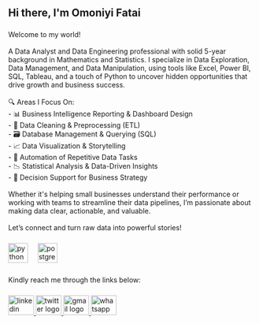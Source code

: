 <h2 align="left">Hi there, I'm Omoniyi Fatai</h2>

###

<p align="left">Welcome to my world!<br><br>A Data Analyst and Data Engineering professional with solid 5-year background in Mathematics and Statistics. I specialize in Data Exploration, Data Management, and Data Manipulation, using tools like Excel, Power BI, SQL, Tableau, and a touch of Python to uncover hidden opportunities that drive growth and business success.<br><br>🔍 Areas I Focus On:<br>- 📊 Business Intelligence Reporting & Dashboard Design  <br>- 🧹 Data Cleaning & Preprocessing (ETL)  <br>- 🗃️ Database Management & Querying (SQL)  <br>- 📈 Data Visualization & Storytelling  <br>- 🤖 Automation of Repetitive Data Tasks  <br>- 📉 Statistical Analysis & Data-Driven Insights  <br>- 💼 Decision Support for Business Strategy  <br><br>Whether it's helping small businesses understand their performance or working with teams to streamline their data pipelines, I’m passionate about making data clear, actionable, and valuable.<br><br>Let’s connect and turn raw data into powerful stories!</p>

###

<div align="left">
  <img src="https://cdn.jsdelivr.net/gh/devicons/devicon/icons/python/python-original.svg" height="40" alt="python logo"  />
  <img width="12" />
  <img src="https://cdn.jsdelivr.net/gh/devicons/devicon/icons/postgresql/postgresql-original.svg" height="40" alt="postgresql logo"  />
</div>

###

<p align="left">Kindly reach me through the links below:</p>

###

<div align="left">
  <a href="https://www.linkedin.com/in/omoniyi-14?utm_source=share&utm_campaign=share_via&utm_content=profile&utm_medium=android_app" target="_blank">
    <img src="https://raw.githubusercontent.com/maurodesouza/profile-readme-generator/master/src/assets/icons/social/linkedin/default.svg" width="52" height="40" alt="linkedin logo"  />
  </a>
  <a href="https://x.com/Niyi_Growth" target="_blank">
    <img src="https://raw.githubusercontent.com/maurodesouza/profile-readme-generator/master/src/assets/icons/social/twitter/default.svg" width="52" height="40" alt="twitter logo"  />
  </a>
  <a href="omoniyi1478@gmail.com" target="_blank">
    <img src="https://raw.githubusercontent.com/maurodesouza/profile-readme-generator/master/src/assets/icons/social/gmail/default.svg" width="52" height="40" alt="gmail logo"  />
  </a>
  <a href="08108840567" target="_blank">
    <img src="https://raw.githubusercontent.com/maurodesouza/profile-readme-generator/master/src/assets/icons/social/whatsapp/default.svg" width="52" height="40" alt="whatsapp logo"  />
  </a>
</div>

###
